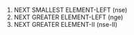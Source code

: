 1. NEXT SMALLEST ELEMENT-LEFT (nse)
2. NEXT GREATER ELEMENT-LEFT (nge)
3. NEXT GREATER ELEMENT-II (nse-II)

